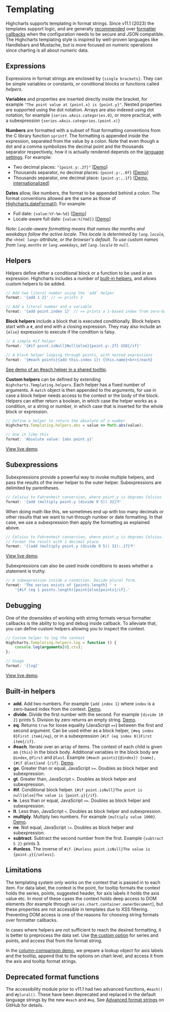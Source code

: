 Templating
==========

Highcharts supports templating in format strings. Since v11.1 (2023) the templates support logic, and are generally [recommended](https://www.highcharts.com/docs/chart-concepts/labels-and-string-formatting#format-strings) over [formatter callbacks](https://www.highcharts.com/docs/chart-concepts/labels-and-string-formatting#formatter-callbacks) when the configuration needs to be secure and JSON compatible. The Highcharts templating style is inspired by well-proven languages like Handlebars and Mustache, but is more focused on numeric operations since charting is all about numeric data.

## Expressions
Expressions in format strings are enclosed by `{single brackets}`. They can be simple variables or constants, or conditional blocks or functions called _helpers_.

**Variables** and properties are inserted directly inside the bracket, for example `"The point value at {point.x} is {point.y}"`. Nested properties are supported using the dot notation. Arrays are also indexed using dot notation, for example `{series.xAxis.categories.0}`, or more practical, with a subexpression `{series.xAxis.categories.(point.x)}`

**Numbers** are formatted with a subset of float formatting conventions from the C library function `sprintf`. The formatting is appended inside the expression, separated from the value by a colon. Note that even though a dot and a comma symbolizes the decimal point and the thousands separator respectively, how it is actually rendered depends on the [language settings](https://api.highcharts.com/highcharts/lang). For example:

*   Two decimal places: `"{point.y:.2f}"` [[Demo](https://jsfiddle.net/gh/get/library/pure/highcharts/highcharts/tree/master/samples/highcharts/labels/two-decimal-places)]
*   Thousands separator, no decimal places: `{point.y:,.0f}` [[Demo](https://jsfiddle.net/gh/get/library/pure/highcharts/highcharts/tree/master/samples/highcharts/labels/no-decimal-places)]
*   Thousands separator, one decimal place: `{point.y:,.1f}` [[Demo, internationalized](https://jsfiddle.net/gh/get/library/pure/highcharts/highcharts/tree/master/samples/highcharts/labels/one-decimal-place)]

**Dates** allow, like numbers, the format to be appended behind a colon. The format conventions allowed are the same as those of [Highcharts.dateFormat()](https://api.highcharts.com/class-reference/Highcharts.Time#dateFormat). For example:

*   Full date: `{value:%Y-%m-%d}` [[Demo](https://jsfiddle.net/gh/get/library/pure/highcharts/highcharts/tree/master/samples/highcharts/labels/full-date)]
*   Locale-aware full date: `{value:%[Ymd]}` [[Demo](https://jsfiddle.net/gh/get/library/pure/highcharts/highcharts/tree/master/samples/highcharts/labels/full-date)]

_Note: Locale-aware formatting means that names like months and
weekdays follow the active locale. This locale is determined by
`lang.locale`, the `<html lang>` attribute, or the browser's default.
To use custom names from `lang.months` or `lang.weekdays`, set
`lang.locale` to `null`._

## Helpers
Helpers define either a conditional block or a function to be used in an expression. Highcharts includes a number of [built-in helpers](#built-in-helpers), and allows custom helpers to be added.

```js
// Add two literal number using the `add` helper
format: '{add 1 2}' // => prints 3

// Add a literal number and a variable
format: '{add point.index 1}' // => prints a 1-based index from zero-based
```

**Block helpers** include a block that is executed conditionally. Block helpers start with a `#`, and end with a closing expression. They may also include an `{else}` expression to execute if the condition is falsy.
```js
// A simple #if helper
format: '{#if point.isNull}Null{else}{point.y:.2f} USD{/if}'

// A block helper looping through points, with nested expressions
format: '{#each points}{add this.index 1}) {this.name}<br>{/each}
```
[See demo of an #each helper in a shared tooltip](https://jsfiddle.net/gh/get/library/pure/highcharts/highcharts/tree/master/samples/highcharts/tooltip/format-shared).

**Custom helpers** can be defined by extending `Highcharts.Templating.helpers`. Each helper has a fixed number of arguments. A `match` object is then appended to the arguments, for use in case a block helper needs access to the context or the body of the block. Helpers can either return a boolean, in which case the helper works as a condition, or a string or number, in which case that is inserted for the whole block or expression.

```js
// Define a helper to return the absolute of a number
Highcharts.Templating.helpers.abs = value => Math.abs(value);

// Use it like this
format: 'Absolute value: {abs point.y}'
```
[View live demo](https://jsfiddle.net/gh/get/library/pure/highcharts/highcharts/tree/master/samples/highcharts/demo/bar-negative-stack).

## Subexpressions
Subexpressions provide a powerful way to invoke multiple helpers, and pass the results of the inner helper to the outer helper. Subexpressions are delimited by parentheses.

```js
// Celsius to Fahrenheit conversion, where point.y is degrees Celsius
format: '{add (multiply point.y (divide 9 5)) 32}℉'
```

When doing math like this, we sometimes end up with too many decimals or other results that we want to run through number or date formatting. In that case, we use a subexpression then apply the formatting as explained above.

```js
// Celsius to Fahrenheit conversion, where point.y is degrees Celsius.
// Format the result with 1 decimal place.
format: '{(add (multiply point.y (divide 9 5)) 32):.1f}℉'
```

[View live demo](https://jsfiddle.net/gh/get/library/pure/highcharts/highcharts/tree/master/samples/highcharts/plotoptions/series-datalabels-format-subexpression).

Subexpressions can also be used inside conditions to asses whether a statement is truthy.
```js
// A subexpression inside a condition. Decide plural form.
format: 'The series exists of {points.length} ' +
    '{#if (eq 1 points.length)}point{else}points{/if}.'
```

## Debugging
One of the downsides of working with string formats versus formatter callbacks is the ability to log and debug inside callback. To alleviate that, you can define custom helpers allowing you to inspect the context.

```js
// Custom helper to log the context
Highcharts.Templating.helpers.log = function () {
    console.log(arguments[0].ctx);
};

// Usage
format: '{log}'
```
[View live demo](https://jsfiddle.net/gh/get/library/pure/highcharts/highcharts/tree/master/samples/highcharts/members/format-log).

## Built-in helpers
* **add**. Add two numbers. For example `{add index 1}` where `index` is a zero-based index from the context. [Demo](https://jsfiddle.net/gh/get/library/pure/highcharts/highcharts/tree/master/samples/highcharts/plotoptions/series-datalabels-format-subexpression).
* **divide**. Divide the first number with the second. For example `{divide 10 2}` prints 5. Division by zero returns an empty string. [Demo](https://jsfiddle.net/gh/get/library/pure/highcharts/highcharts/tree/master/samples/highcharts/plotoptions/series-datalabels-format-subexpression).
* **eq**. Returns `true` for loose equality (JavaScript `==`) between the first and second argument. Can be used either as a block helper, `{#eq index 0}First item{/eq}`, or in a subexpression `{#if (eq index 0)}First item{/if}`.
* **#each**. Iterate over an array of items. The context of each child is given as `{this}` in the block body. Additional variables in the block body are `@index`, `@first` and `@last`. Example `{#each points}{@index}) {name}, {#if @last}and {/if}`. [Demo](https://jsfiddle.net/gh/get/library/pure/highcharts/highcharts/tree/master/samples/highcharts/tooltip/format-shared).
* **ge**. Greater than or equal, JavaScript `>=`. Doubles as block helper and subexpression.
* **gt**. Greater than, JavaScript `>`. Doubles as block helper and subexpression.
* **#if**. Conditional block helper. `{#if point.isNull}The point is null{else}The value is {point.y}{/if}`.
* **le**. Less than or equal, JavaScript `<=`. Doubles as block helper and subexpression.
* **lt**. Less than, JavaScript `<`. Doubles as block helper and subexpression.
* **multiply**. Multiply two numbers. For example `{multiply value 1000}`. [Demo](https://jsfiddle.net/gh/get/library/pure/highcharts/highcharts/tree/master/samples/highcharts/plotoptions/series-datalabels-format-subexpression).
* **ne**. Not equal, JavaScript `!=`. Doubles as block helper and subexpression.
* **subtract**. Subtract the second number from the first. Example `{subtract 5 2}` prints 3.
* **#unless**. The inverse of `#if`. `{#unless point.isNull}The value is {point.y}{/unless}`.

## Limitations
The templating system only works on the context that is passed in to each item. For data label, the context is the point, for tooltip formats the context holds the series, points, suggested header, for axis labels it holds the axis value etc. In most of these cases the context holds deep access to DOM elements (for example through `series.chart.container.ownerDocument`), but these properties are not accessible in templates due to XSS filtering. Preventing DOM access is one of the reasons for choosing string formats over formatter callbacks.

In cases where helpers are not sufficient to reach the desired formatting, it is better to preprocess the data set. Use [the custom option](https://api.highcharts.com/highcharts/series.line.custom) for series and points, and access that from the format string.

In the [column-comparison demo](https://jsfiddle.net/gh/get/library/pure/highcharts/highcharts/tree/master/samples/highcharts/demo/column-comparison), we prepare a lookup object for axis labels and the tooltip, append that to the options on chart level, and access it from the axis and tooltip format strings.


## Deprecated format functions
The accessibility module prior to v11.1 had two advanced functions, `#each()` and `#plural()`. These have been deprecated and replaced in the default language strings by the new `#each` and `#eq`. See [Advanced format strings](https://github.com/highcharts/highcharts/blob/v11.0.0/docs/chart-concepts/labels-and-string-formatting.md#advanced-format-strings) on GitHub for details.